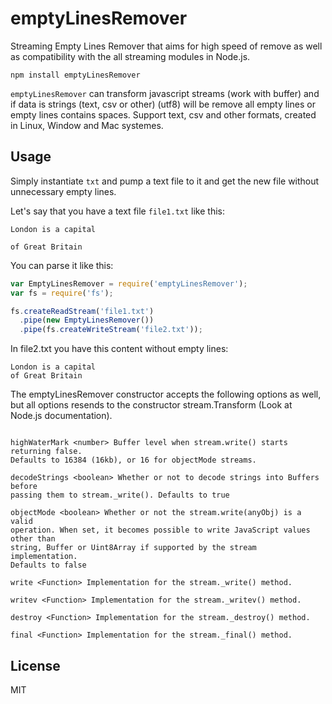 # emptyLinesRemover

Streaming Empty Lines Remover that aims for high speed of remove as well as
compatibility with the all streaming modules in Node.js.
```
npm install emptyLinesRemover
```

`emptyLinesRemover` can transform javascript streams (work with buffer)
and if data is strings (text, csv or other) (utf8) will be remove all empty
lines or empty lines contains spaces. Support text, csv and other formats,
created in Linux, Window and Mac systemes.


## Usage

Simply instantiate `txt` and pump a text file to it and get the new file without
unnecessary empty lines.

Let's say that you have a text file ``file1.txt`` like this:

```
London is a capital

of Great Britain
```

You can parse it like this:

``` js
var EmptyLinesRemover = require('emptyLinesRemover');
var fs = require('fs');

fs.createReadStream('file1.txt')
  .pipe(new EmptyLinesRemover())
  .pipe(fs.createWriteStream('file2.txt'));
```

In file2.txt you have this content without empty lines:

```
London is a capital
of Great Britain
```

The emptyLinesRemover constructor accepts the following options as well, but
all options resends to the constructor stream.Transform (Look at Node.js
documentation).

``` options <Object>

highWaterMark <number> Buffer level when stream.write() starts returning false.
Defaults to 16384 (16kb), or 16 for objectMode streams.

decodeStrings <boolean> Whether or not to decode strings into Buffers before
passing them to stream._write(). Defaults to true

objectMode <boolean> Whether or not the stream.write(anyObj) is a valid
operation. When set, it becomes possible to write JavaScript values other than
string, Buffer or Uint8Array if supported by the stream implementation.
Defaults to false

write <Function> Implementation for the stream._write() method.

writev <Function> Implementation for the stream._writev() method.

destroy <Function> Implementation for the stream._destroy() method.

final <Function> Implementation for the stream._final() method.
```

## License

MIT
